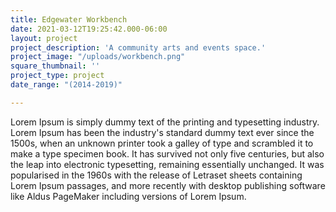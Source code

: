 ```yaml
---
title: Edgewater Workbench
date: 2021-03-12T19:25:42.000-06:00
layout: project
project_description: 'A community arts and events space.'
project_image: "/uploads/workbench.png"
square_thumbnail: ''
project_type: project
date_range: "(2014-2019)"

---
```


 Lorem Ipsum is simply dummy text of the printing and typesetting industry. Lorem Ipsum has been the industry's standard dummy text ever since the 1500s, when an unknown printer took a galley of type and scrambled it to make a type specimen book. It has survived not only five centuries, but also the leap into electronic typesetting, remaining essentially unchanged. It was popularised in the 1960s with the release of Letraset sheets containing Lorem Ipsum passages, and more recently with desktop publishing software like Aldus PageMaker including versions of Lorem Ipsum.